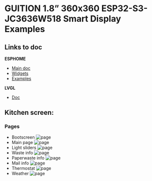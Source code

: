 # GUITION 1.8” 360x360 ESP32-S3-JC3636W518 Smart Display Examples
## Links to doc
**ESPHOME**
- [Main doc](https://esphome.io/components/lvgl/index.html)
- [Widgets](https://esphome.io/components/lvgl/widgets.html)
- [Examples](https://esphome.io/cookbook/lvgl)

**LVGL**
- [Doc](https://docs.lvgl.io/master/)


## Kitchen screen:
### Pages
- Bootscreen
![page](images/boot_screen.jpg)
- Main page
![page](images/main_page.jpg)
- Light sliders
![page](images/page_sliders_light.jpg)
- Waste info
![page](images/restwaste_info.jpg)
- Paperwaste info
![page](images/paperwaste_info.jpg)
- Mail info
![page](images/posten_info.jpg)
- Thermostat
![page](images/thermostat_page.jpg)
- Weather
![page](images/weather_status.jpg)

